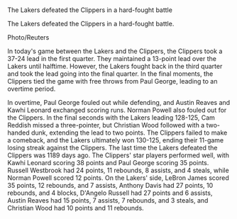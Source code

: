 # 
The Lakers defeated the Clippers in a hard-fought battle 
 
The Lakers defeated the Clippers in a hard-fought battle.

Photo/Reuters

In today's game between the Lakers and the Clippers, the Clippers took a 37-24 lead in the first quarter. They maintained a 13-point lead over the Lakers until halftime. However, the Lakers fought back in the third quarter and took the lead going into the final quarter. In the final moments, the Clippers tied the game with free throws from Paul George, leading to an overtime period.

In overtime, Paul George fouled out while defending, and Austin Reaves and Kawhi Leonard exchanged scoring runs. Norman Powell also fouled out for the Clippers. In the final seconds with the Lakers leading 128-125, Cam Reddish missed a three-pointer, but Christian Wood followed with a two-handed dunk, extending the lead to two points. The Clippers failed to make a comeback, and the Lakers ultimately won 130-125, ending their 11-game losing streak against the Clippers. The last time the Lakers defeated the Clippers was 1189 days ago. The Clippers' star players performed well, with Kawhi Leonard scoring 38 points and Paul George scoring 35 points. Russell Westbrook had 24 points, 11 rebounds, 8 assists, and 4 steals, while Norman Powell scored 12 points. On the Lakers' side, LeBron James scored 35 points, 12 rebounds, and 7 assists, Anthony Davis had 27 points, 10 rebounds, and 4 blocks, D'Angelo Russell had 27 points and 6 assists, Austin Reaves had 15 points, 7 assists, 7 rebounds, and 3 steals, and Christian Wood had 10 points and 11 rebounds.